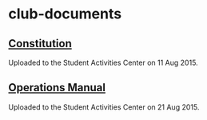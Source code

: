 # club-documents

## [Constitution](https://github.com/ISU-WebDevClub/club-documents/blob/master/constitution.md)
Uploaded to the Student Activities Center on 11 Aug 2015.

## [Operations Manual](https://github.com/ISU-WebDevClub/club-documents/blob/master/operations-manual.md)
Uploaded to the Student Activities Center on 21 Aug 2015.
